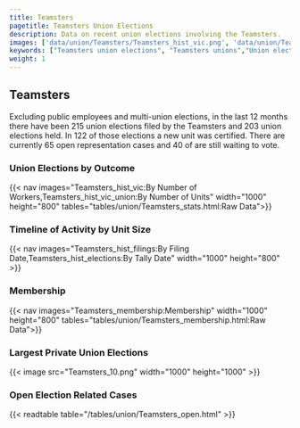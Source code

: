 ```yaml
---
title: Teamsters
pagetitle: Teamsters Union Elections
description: Data on recent union elections involving the Teamsters.
images: ['data/union/Teamsters/Teamsters_hist_vic.png', 'data/union/Teamsters/Teamsters_hist_size.png', 'data/union/Teamsters/Teamsters_10.png']
keywords: ["Teamsters union elections", "Teamsters unions","Union elections"]
weight: 1
---
```

##  Teamsters

Excluding public employees and multi-union elections, in the last 12 months there have been 215 union elections filed by the Teamsters and 203 union elections held. In 122 of those elections a new unit was certified. There are currently 65 open representation cases and 40 of are still waiting to vote.

### Union Elections by Outcome
{{< nav images="Teamsters_hist_vic:By Number of Workers,Teamsters_hist_vic_union:By Number of Units" width="1000" height="800" tables="tables/union/Teamsters_stats.html:Raw Data">}}

### Timeline of Activity by Unit Size
{{< nav images="Teamsters_hist_filings:By Filing Date,Teamsters_hist_elections:By Tally Date" width="1000" height="800" >}}

### Membership
{{< nav images="Teamsters_membership:Membership" width="1000" height="800" tables="tables/union/Teamsters_membership.html:Raw Data">}}

### Largest Private Union Elections
{{< image src="Teamsters_10.png" width="1000" height="1000"  >}}

### Open Election Related Cases
{{< readtable table="/tables/union/Teamsters_open.html" >}}

